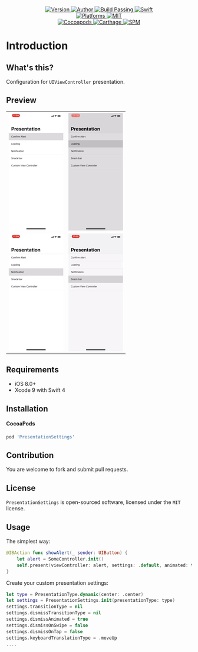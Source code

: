 
<p align="center">
  <!-- <img src="./Assets/PresentationSettings.jpg" alt="PresentationSettings"> -->
  <br/><a href="https://cocoapods.org/pods/PresentationSettings">
  <img alt="Version" src="https://img.shields.io/badge/version-1.2.0-brightgreen.svg">
  <img alt="Author" src="https://img.shields.io/badge/author-Meniny-blue.svg">
  <img alt="Build Passing" src="https://img.shields.io/badge/build-passing-brightgreen.svg">
  <img alt="Swift" src="https://img.shields.io/badge/swift-4.0%2B-orange.svg">
  <br/>
  <img alt="Platforms" src="https://img.shields.io/badge/platform-iOS-lightgrey.svg">
  <img alt="MIT" src="https://img.shields.io/badge/license-MIT-blue.svg">
  <br/>
  <img alt="Cocoapods" src="https://img.shields.io/badge/cocoapods-compatible-brightgreen.svg">
  <img alt="Carthage" src="https://img.shields.io/badge/carthage-working%20on-red.svg">
  <img alt="SPM" src="https://img.shields.io/badge/swift%20package%20manager-compatible-brightgreen.svg">
  </a>
</p>

# Introduction

## What's this?

Configuration for `UIViewController` presentation.


## Preview

<table>
<tr>
<td><img src="./Assets/alert.gif"/></td>
<td><img src="./Assets/loading.gif"/></td>
</tr>
<tr>
<td><img src="./Assets/notification.gif"/></td>
<td><img src="./Assets/snack.gif"/></td>
</tr>
</table>


## Requirements

* iOS 8.0+
* Xcode 9 with Swift 4

## Installation

#### CocoaPods

```ruby
pod 'PresentationSettings'
```

## Contribution

You are welcome to fork and submit pull requests.

## License

`PresentationSettings` is open-sourced software, licensed under the `MIT` license.

## Usage

The simplest way:

```swift
@IBAction func showAlert(_ sender: UIButton) {
    let alert = SomeController.init()
    self.present(viewController: alert, settings: .default, animated: true, completion: nil)
}
```

Create your custom presentation settings:

```swift
let type = PresentationType.dynamic(center: .center)
let settings = PresentationSettings.init(presentationType: type)
settings.transitionType = nil
settings.dismissTransitionType = nil
settings.dismissAnimated = true
settings.dismissOnSwipe = false
settings.dismissOnTap = false
settings.keyboardTranslationType = .moveUp
....
```
